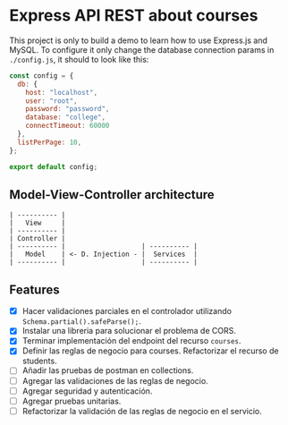 # Express API REST about courses

This project is only to build a demo to learn how to use Express.js and MySQL. To configure it only change the database connection params in `./config.js`, it should to look like this:

```js
const config = {
  db: {
    host: "localhost",
    user: "root",
    password: "password",
    database: "college",
    connectTimeout: 60000
  },
  listPerPage: 10,
};

export default config;
```

## Model-View-Controller architecture

```plaintext
| ---------- |
|   View     |
| ---------- |
| Controller |
| ---------- |                   | ---------- |
|   Model    | <- D. Injection - |  Services  |
| ---------- |                   | ---------- |
```

## Features

- [x] Hacer validaciones parciales en el controlador utilizando `Schema.partial().safeParse();`.
- [x] Instalar una libreria para solucionar el problema de CORS.
- [x] Terminar implementación del endpoint del recurso `courses`.
- [x] Definir las reglas de negocio para courses. Refactorizar el recurso de students.
- [ ] Añadir las pruebas de postman en collections.
- [ ] Agregar las validaciones de las reglas de negocio.
- [ ] Agregar seguridad y autenticación.
- [ ] Agregar pruebas unitarias.
- [ ] Refactorizar la validación de las reglas de negocio en el servicio.
